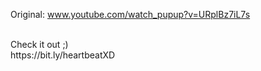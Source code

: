 Original: www.youtube.com/watch_pupup?v=URplBz7iL7s

<br>
Check it out ;)
<br>
https://bit.ly/heartbeatXD
